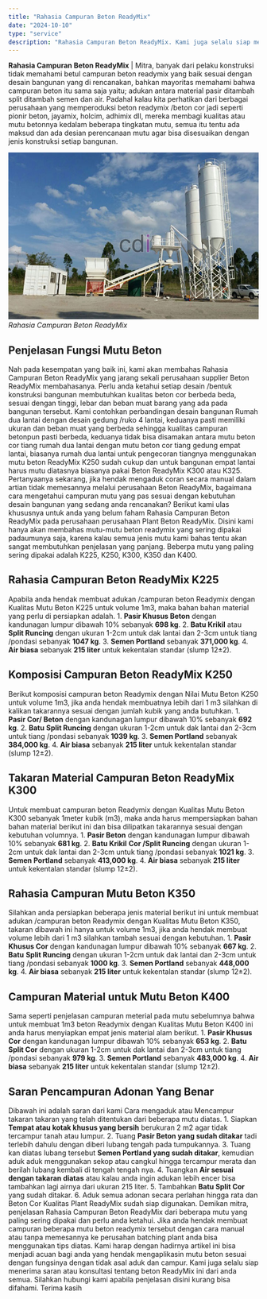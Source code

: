 ```yaml
---
title: "Rahasia Campuran Beton ReadyMix"
date: "2024-10-10"
type: "service"
description: "Rahasia Campuran Beton ReadyMix. Kami juga selalu siap menerima saran atau konsultasi tentang beton ReadyMix ini dari anda semua. Silahkan hubungi kami apabi..."
---
```


**Rahasia Campuran Beton ReadyMix** | Mitra, banyak dari pelaku konstruksi tidak memahami betul campuran beton readymix yang baik sesuai dengan desain bangunan yang di rencanakan, bahkan mayoritas memahami bahwa campuran beton itu sama saja yaitu; adukan antara material pasir ditambah split ditambah semen dan air. Padahal kalau kita perhatikan dari berbagai perusahaan yang memperoduksi beton readymix /beton cor jadi seperti pionir beton, jayamix, holcim, adhimix dll, mereka membagi kualitas atau mutu betonnya kedalam beberapa tingkatan mutu, semua itu tentu ada maksud dan ada desian perencanaan mutu agar bisa disesuaikan dengan jenis konstruksi setiap bangunan.

![Rahasia Campuran Beton ReadyMix](/images/blog/Lokasi-Plant-Ready-Mix-Beton.jpg)
*Rahasia Campuran Beton ReadyMix*

 ## Penjelasan Fungsi Mutu Beton
    
Nah pada kesempatan yang baik ini, kami akan membahas Rahasia Campuran Beton ReadyMix yang jarang sekali perusahaan supplier Beton ReadyMix membahasanya. Perlu anda ketahui setiap desain /bentuk konstruksi bangunan membutuhkan kualitas beton cor berbeda beda, sesuai dengan tinggi, lebar dan beban muat barang yang ada pada bangunan tersebut. Kami contohkan perbandingan desain bangunan Rumah dua lantai dengan desain gedung /ruko 4 lantai, keduanya pasti memiliki ukuran dan beban muat yang berbeda sehingga kualitas campuran betonpun pasti berbeda, keduanya tidak bisa disamakan antara mutu beton cor tiang rumah dua lantai dengan mutu beton cor tiang gedung empat lantai, biasanya rumah dua lantai untuk pengecoran tiangnya menggunakan mutu beton ReadyMix K250 sudah cukup dan untuk bangunan empat lantai harus mutu diatasnya biasanya pakai Beton ReadyMix K300 atau K325\. Pertanyaanya sekarang, jika hendak mengaduk coran secara manual dalam artian tidak memesannya melalui perusahaan Beton ReadyMix, bagaimana cara mengetahui campuran mutu yang pas sesuai dengan kebutuhan desain bangunan yang sedang anda rencanakan? Berikut kami ulas khususnya untuk anda yang belum faham Rahasia Campuran Beton ReadyMix pada perusahaan perusahaan Plant Beton ReadyMix.
Disini kami hanya akan membahas mutu-mutu beton readymix yang sering dipakai padaumunya saja, karena kalau semua jenis mutu kami bahas tentu akan sangat membutuhkan penjelasan yang panjang. Beberpa mutu yang paling sering dipakai adalah K225, K250, K300, K350 dan K400.

 ## Rahasia Campuran Beton ReadyMix K225
    
Apabila anda hendak membuat adukan /campuran beton Readymix dengan Kualitas Mutu Beton K225 untuk volume 1m3, maka bahan bahan material yang perlu di persiapkan adalah.
1\. **Pasir Khusus Beton** dengan kandunagan lumpur dibawah 10% sebanyak **698 kg**.
2\. **Batu Krikil** atau **Split Runcing** dengan ukuran 1-2cm untuk dak lantai dan 2-3cm untuk tiang /pondasi sebanyak **1047 kg**.
3\. **Semen Portland** sebanyak **371,000 kg**.
4\. **Air biasa** sebanyak **215 liter** untuk kekentalan standar (slump 12±2).

 ## Komposisi Campuran Beton ReadyMix K250
    
Berikut komposisi campuran beton Readymix dengan Nilai Mutu Beton K250 untuk volume 1m3, jika anda hendak membuatnya lebih dari 1 m3 silahkan di kalikan takarannya sesuai dengan jumlah kubik yang anda butuhkan.
1\. **Pasir Cor/ Beton** dengan kandunagan lumpur dibawah 10% sebanyak **692 kg**.
2\. **Batu** **Split Runcing** dengan ukuran 1-2cm untuk dak lantai dan 2-3cm untuk tiang /pondasi sebanyak **1039 kg**.
3\. **Semen Portland** sebanyak **384,000 kg**.
4\. **Air biasa** sebanyak **215 liter** untuk kekentalan standar (slump 12±2).

 ## Takaran Material Campuran Beton ReadyMix K300
    
Untuk membuat campuran beton Readymix dengan Kualitas Mutu Beton K300 sebanyak 1meter kubik (m3), maka anda harus mempersiapkan bahan bahan material berikut ini dan bisa dilipatkan takarannya sesuai dengan kebutuhan volumnya.
1\. **Pasir Beton** dengan kandunagan lumpur dibawah 10% sebanyak **681 kg**.
2\. **Batu Krikil** **Cor /Split Runcing** dengan ukuran 1-2cm untuk dak lantai dan 2-3cm untuk tiang /pondasi sebanyak **1021 kg**.
3\. **Semen Portland** sebanyak **413,000 kg**.
4\. **Air biasa** sebanyak **215 liter** untuk kekentalan standar (slump 12±2).

 ## Rahasia Campuran Mutu Beton K350
    
Silahkan anda persiapkan beberapa jenis material berikut ini untuk membuat adukan /campuran beton Readymix dengan Kualitas Mutu Beton K350, takaran dibawah ini hanya untuk volume 1m3, jika anda hendak membuat volume lebih dari 1 m3 silahkan tambah sesuai dengan kebutuhan.
1\. **Pasir Khusus Cor** dengan kandunagan lumpur dibawah 10% sebanyak **667 kg**.
2\. **Batu** **Split Runcing** dengan ukuran 1-2cm untuk dak lantai dan 2-3cm untuk tiang /pondasi sebanyak **1000 kg**.
3\. **Semen Portland** sebanyak **448,000 kg**.
4\. **Air biasa** sebanyak **215 liter** untuk kekentalan standar (slump 12±2).

 ## Campuran Material untuk Mutu Beton K400
    
Sama seperti penjelasan campuran meterial pada mutu sebelumnya bahwa untuk membuat 1m3 beton Readymix dengan Kualitas Mutu Beton K400 ini anda harus menyiapkan empat jenis material alam berikut.
1\. **Pasir Khusus Cor** dengan kandunagan lumpur dibawah 10% sebanyak **653 kg**.
2\. **Batu** **Split Cor** dengan ukuran 1-2cm untuk dak lantai dan 2-3cm untuk tiang /pondasi sebanyak **979 kg**.
3\. **Semen Portland** sebanyak **483,000 kg**.
4\. **Air biasa** sebanyak **215 liter** untuk kekentalan standar (slump 12±2).

 ## Saran Pencampuran Adonan Yang Benar
    
Dibawah ini adalah saran dari kami Cara mengaduk atau Mencampur takaran takaran yang telah ditentukan dari beberapa mutu diatas.
1\. Siapkan **Tempat atau kotak khusus yang bersih** berukuran 2 m2 agar tidak tercampur tanah atau lumpur.
2\. Tuang **Pasir Beton yang sudah ditakar** tadi terlebih dahulu dengan diberi lubang tengah pada tumpukannya.
3\. Tuang kan diatas lubang tersebut **Semen Portland yang sudah ditakar**, kemudian aduk aduk menggunakan sekop atau cangkul hingga tercampur merata dan berilah lubang kembali di tengah tengah nya.
4\. Tuangkan **Air sesuai dengan takaran diatas** atau kalau anda ingin adukan lebih encer bisa tambahkan lagi airnya dari ukuran 215 liter.
5\. Tambahkan **Batu Split Cor** yang sudah ditakar.
6\. Aduk semua adonan secara perlahan hingga rata dan Beton Cor Kualitas Plant ReadyMix sudah siap digunakan.
Demikan mitra, penjelasan Rahasia Campuran Beton ReadyMix dari beberapa mutu yang paling sering dipakai dan perlu anda ketahui. Jika anda hendak membuat campuran beberapa mutu beton readymix tersebut dengan cara manual atau tanpa memesannya ke perusahan batching plant anda bisa menggunakan tips diatas. Kami harap dengan hadirnya artikel ini bisa menjadi acuan bagi anda yang hendak mengaplikasin mutu beton sesuai dengan fungsinya dengan tidak asal aduk dan campur.
Kami juga selalu siap menerima saran atau konsultasi tentang beton ReadyMix ini dari anda semua. Silahkan hubungi kami apabila penjelasan disini kurang bisa difahami. Terima kasih
